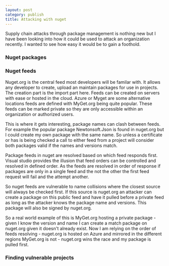 ```yaml
---
layout: post
category: publish
title: Attacking with nuget
---
```


<p>
Supply chain attacks through package management is nothing new but I have been looking into how it could be used
to attack an organization recently. I wanted to see how easy it would be to gain a foothold.
</p>

<h3>Nuget packages</h3>
<p>

</p>
  
<h3>Nuget feeds</h3>
<p>
Nuget.org is the central feed most developers will be familar with. It allows any developer to create, upload an maintain packages for use in projects. The creation part is the import part here. Feeds can be created on servers with ease or hosted in the cloud. Azure or Myget are some alternative locations feeds are defined with MyGet.org being quite popular. These feeds can be marked private so they are only accessible within an organization or authorized users.
  
This is where it gets interesting, package names can clash between feeds. For example the popular package Newtonsoft.Json is found in nuget.org but I could create my own package with the same name. So unless a certificate or has is being checked a call to either feed from a project will consider both packages valid if the names and versions match.
  
Package feeds in nuget are resolved based on which feed responds first. Visual studio provides the illusion that feed orders can be controlled and resolved in defined order. As the feeds are resolved in order of response if packages are only in a single feed and the not the other the first feed request will fail and the attempt another.

So nuget feeds are vulnerable to name collisions where the closest source will always be checked first. If this source is nuget.org an attacker can create a package on this public feed and have it pulled before a private feed as long as the attacker knows the package name and versions. This package will also be signed by nuget.org.

So a real world example of this is MyGet.org hosting a private package - given I know the version and name I can create a match package on nuget.org given it doesn't already exist. Now I am relying on the order of feeds resolving - nuget.org is hosted on Azure and mirrored in the different regions MyGet.org is not - nuget.org wins the race and my package is pulled first.
</p>


<h3>Finding vulnerable projects</h3>
<p>

</p>
